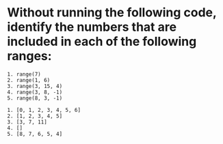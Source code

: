 # Without running the following code, identify the numbers that are included in each of the following ranges:


```
1. range(7)
2. range(1, 6)
3. range(3, 15, 4)
4. range(3, 8, -1)
5. range(8, 3, -1)
```

```
1. [0, 1, 2, 3, 4, 5, 6]
2. [1, 2, 3, 4, 5]
3. [3, 7, 11]
4. []
5. [8, 7, 6, 5, 4]